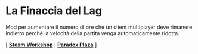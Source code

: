 # La Finaccia del Lag

Mod per aumentare il numero di ore che un client multiplayer deve rimanere indietro perchè la velocità della partita venga automaticamente ridotta.

\[ [**Steam Workshop**](https://steamcommunity.com/sharedfiles/filedetails/?id=2839885584) | [**Paradox Plaza**](https://mods.paradoxplaza.com/mods/47705/Any) \]